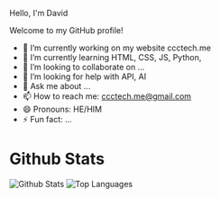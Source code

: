  Hello, I'm David



Welcome to my GitHub profile!

- 🔭 I’m currently working on my website ccctech.me
- 🌱 I’m currently learning HTML, CSS, JS, Python,
- 👯 I’m looking to collaborate on ...
- 🤔 I’m looking for help with API, AI
- 💬 Ask me about ...
- 📫 How to reach me: ccctech.me@gmail.com
- 😄 Pronouns: HE/HIM
- ⚡ Fun fact: ...

# Github Stats
![Github Stats](https://github-readme-stats.vercel.app/api?username=Davdadev&count_private=true&show_icons=true&include_all_commits=true&hide_border=true&count_private=true&theme=gotham)
![Top Languages](https://github-readme-stats.vercel.app/api/top-langs/?username=&shDavdadev_icons=true&include_all_commits=true&hide_border=true&count_private=true&theme=gotham&langs_count=10)
